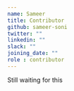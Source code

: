 ```yaml
---
name: Sameer
title: Contributor
github: sameer-soni
twitter: ""
linkedin: ""
slack: ""
joining_date: ""
role : contributor
---
```


Still waiting for this
